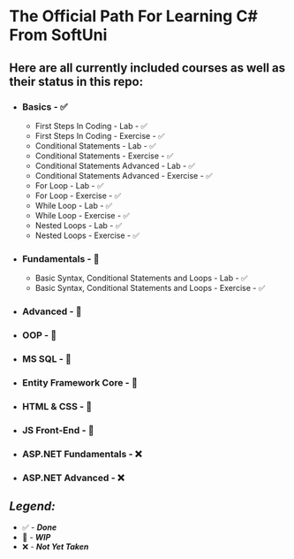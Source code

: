 # The Official Path For Learning C# From SoftUni

## Here are all currently included courses as well as their status in this repo:

- ### Basics - ✅
  - First Steps In Coding - Lab - ✅
  - First Steps In Coding - Exercise - ✅
  - Conditional Statements - Lab - ✅
  - Conditional Statements - Exercise - ✅
  - Conditional Statements Advanced - Lab - ✅
  - Conditional Statements Advanced - Exercise - ✅
  - For Loop - Lab - ✅
  - For Loop - Exercise - ✅
  - While Loop - Lab - ✅
  - While Loop - Exercise - ✅
  - Nested Loops - Lab - ✅
  - Nested Loops - Exercise - ✅
- ### Fundamentals - 👷
  - Basic Syntax, Conditional Statements and Loops - Lab - ✅
  - Basic Syntax, Conditional Statements and Loops - Exercise - ✅
- ### Advanced - 👷
- ### OOP - 👷
- ### MS SQL - 👷
- ### Entity Framework Core - 👷
- ### HTML & CSS - 👷
- ### JS Front-End - 👷
- ### ASP.NET Fundamentals - ❌
- ### ASP.NET Advanced - ❌

## *Legend:*

- ✅ - ***Done***
- 👷 - ***WIP***
- ❌ - ***Not Yet Taken***
